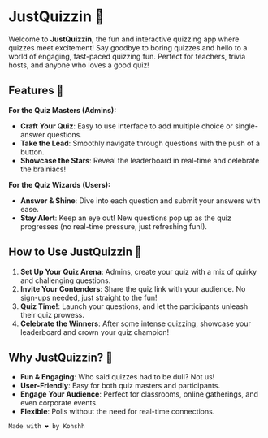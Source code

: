 # JustQuizzin 🎉

Welcome to **JustQuizzin**, the fun and interactive quizzing app where quizzes meet excitement! Say goodbye to boring quizzes and hello to a world of engaging, fast-paced quizzing fun. Perfect for teachers, trivia hosts, and anyone who loves a good quiz!

## Features 🌟

**For the Quiz Masters (Admins):**
- **Craft Your Quiz**: Easy to use interface to add multiple choice or single-answer questions.
- **Take the Lead**: Smoothly navigate through questions with the push of a button.
- **Showcase the Stars**: Reveal the leaderboard in real-time and celebrate the brainiacs!

**For the Quiz Wizards (Users):**
- **Answer & Shine**: Dive into each question and submit your answers with ease.
- **Stay Alert**: Keep an eye out! New questions pop up as the quiz progresses (no real-time pressure, just refreshing fun!).

## How to Use JustQuizzin 🚀

1. **Set Up Your Quiz Arena**: Admins, create your quiz with a mix of quirky and challenging questions.
2. **Invite Your Contenders**: Share the quiz link with your audience. No sign-ups needed, just straight to the fun!
3. **Quiz Time!**: Launch your questions, and let the participants unleash their quiz prowess.
4. **Celebrate the Winners**: After some intense quizzing, showcase your leaderboard and crown your quiz champion!

## Why JustQuizzin? 🎈

- **Fun & Engaging**: Who said quizzes had to be dull? Not us!
- **User-Friendly**: Easy for both quiz masters and participants.
- **Engage Your Audience**: Perfect for classrooms, online gatherings, and even corporate events.
- **Flexible**: Polls without the need for real-time connections.



`Made with ❤️ by Kohshh`
